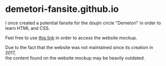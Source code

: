 # demetori-fansite.github.io
I once created a potential fansite for the doujin circle "Demetori" in order to learn HTML and CSS.

Feel free to use [this link](https://lochergit.github.io/demetori-fansite.github.io/) in order to access the website mockup.

Due to the fact that the website was not maintained since its creation in 2017,<br>
the content found on the website mockup may be heavily outdated.
